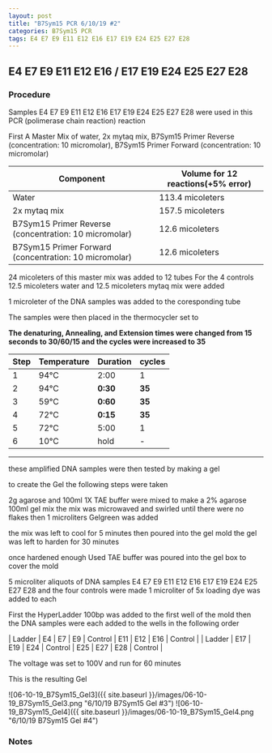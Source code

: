 ```yaml
---
layout: post
title: "B7Sym15 PCR 6/10/19 #2"
categories: B7Sym15 PCR
tags: E4 E7 E9 E11 E12 E16 E17 E19 E24 E25 E27 E28
---
```


##  E4 E7 E9 E11 E12 E16 / E17 E19 E24 E25 E27 E28

### Procedure

Samples  E4 E7 E9 E11 E12 E16 E17 E19 E24 E25 E27 E28 were used in this PCR (polimerase chain reaction) reaction 

First A Master Mix of water, 2x mytaq mix, B7Sym15 Primer Reverse (concentration: 10 micromolar), B7Sym15 Primer Forward (concentration: 10 micromolar)


|Component| Volume for 12 reactions(+5% error)|
|---------|---------------------------|
|Water| 113.4 micoleters|
|2x mytaq mix| 157.5 micoleters|
|B7Sym15 Primer Reverse (concentration: 10 micromolar)| 12.6 micoleters|
|B7Sym15 Primer Forward (concentration: 10 micromolar)| 12.6 micoleters|

24 micoleters of this master mix was added to 12 tubes 
For the 4 controls 12.5 micoleters water and 12.5 micoleters mytaq mix were added

1 microleter of the DNA samples was added to the coresponding tube

The samples were then placed in the thermocycler set to 

**The denaturing, Annealing, and Extension times were changed from 15 seconds to 30/60/15 and the cycles were increased to 35**

|Step|Temperature|Duration|cycles|
|----|-------|--------|-------|
|1|94°C|2:00|1|
|2|94°C|**0:30**|**35**|
|3|59°C|**0:60**|**35**|
|4|72°C|**0:15**|**35**|
|5|72°C|5:00|1|
|6|10°C|hold|-|

___________

these amplified DNA samples were then tested by making a gel

to create the Gel the following steps were taken 

2g agarose and 100ml 1X TAE buffer were mixed to make a 2% agarose 100ml gel mix 
the mix was microwaved and swirled until there were no flakes 
then 1 microliters Gelgreen was added

the mix was left to cool for 5 minutes then poured into the gel mold
the gel was left to harden for 30 minutes 

once hardened enough Used TAE buffer was poured into the gel box to cover the mold

5 microliter aliquots of DNA samples  E4 E7 E9 E11 E12 E16 E17 E19 E24 E25 E27 E28 and the four controls were made 
1 microliter of 5x loading dye was added to each

First the HyperLadder 100bp was added to the first well of the mold 
then the DNA samples were each added to the wells in the following order 

| Ladder | E4 | E7 | E9 | Control | E11 | E12 | E16 | Control |
| Ladder | E17 | E19 | E24 | Control | E25 | E27 | E28 | Control |

The voltage was set to 100V and run for 60 minutes


This is the resulting Gel

![06-10-19_B7Sym15_Gel3]({{ site.baseurl }}/images/06-10-19_B7Sym15_Gel3.png "6/10/19 B7Sym15 Gel #3")
![06-10-19_B7Sym15_Gel4]({{ site.baseurl }}/images/06-10-19_B7Sym15_Gel4.png "6/10/19 B7Sym15 Gel #4")

### Notes
